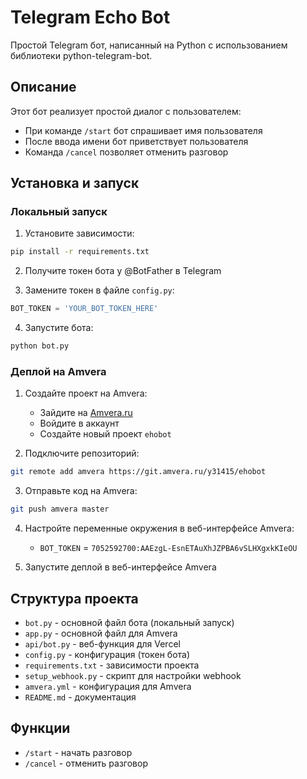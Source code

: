 # Telegram Echo Bot

Простой Telegram бот, написанный на Python с использованием библиотеки python-telegram-bot.

## Описание

Этот бот реализует простой диалог с пользователем:
- При команде `/start` бот спрашивает имя пользователя
- После ввода имени бот приветствует пользователя
- Команда `/cancel` позволяет отменить разговор

## Установка и запуск

### Локальный запуск

1. Установите зависимости:
```bash
pip install -r requirements.txt
```

2. Получите токен бота у @BotFather в Telegram

3. Замените токен в файле `config.py`:
```python
BOT_TOKEN = 'YOUR_BOT_TOKEN_HERE'
```

4. Запустите бота:
```bash
python bot.py
```

### Деплой на Amvera

1. Создайте проект на Amvera:
   - Зайдите на [Amvera.ru](https://amvera.ru)
   - Войдите в аккаунт
   - Создайте новый проект `ehobot`

2. Подключите репозиторий:
```bash
git remote add amvera https://git.amvera.ru/y31415/ehobot
```

3. Отправьте код на Amvera:
```bash
git push amvera master
```

4. Настройте переменные окружения в веб-интерфейсе Amvera:
   - `BOT_TOKEN` = `7052592700:AAEzgL-EsnETAuXhJZPBA6vSLHXgxkKIeOU`

5. Запустите деплой в веб-интерфейсе Amvera

## Структура проекта

- `bot.py` - основной файл бота (локальный запуск)
- `app.py` - основной файл для Amvera
- `api/bot.py` - веб-функция для Vercel
- `config.py` - конфигурация (токен бота)
- `requirements.txt` - зависимости проекта
- `setup_webhook.py` - скрипт для настройки webhook
- `amvera.yml` - конфигурация для Amvera
- `README.md` - документация

## Функции

- `/start` - начать разговор
- `/cancel` - отменить разговор 